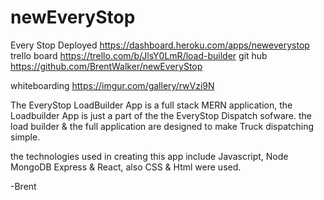 # newEveryStop

Every Stop Deployed https://dashboard.heroku.com/apps/neweverystop
trello board https://trello.com/b/JlsY0LmR/load-builder
git hub https://github.com/BrentWalker/newEveryStop

whiteboarding https://imgur.com/gallery/rwVzi9N

The EveryStop LoadBuilder App is a full stack MERN application, the Loadbuilder App is just a part of the the EveryStop Dispatch sofware. the load builder & the full application are designed to make Truck dispatching simple.



the technologies used in creating this app include Javascript, Node MongoDB Express & React, also CSS & Html were used.


























-Brent

